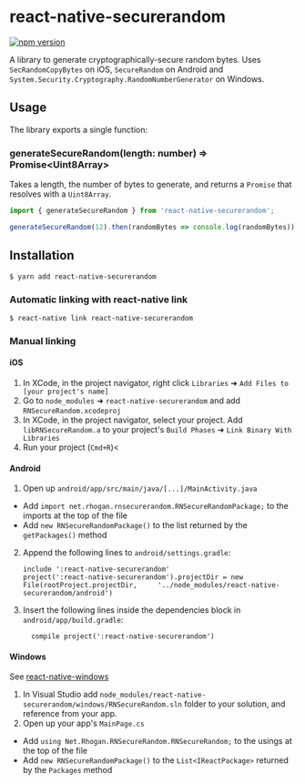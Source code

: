 # react-native-securerandom
[![npm version](https://badge.fury.io/js/react-native-securerandom.svg)](https://badge.fury.io/js/react-native-securerandom)

A library to generate cryptographically-secure random bytes. Uses `SecRandomCopyBytes` on iOS, `SecureRandom` on Android and `System.Security.Cryptography.RandomNumberGenerator` on Windows.

## Usage
The library exports a single function:
### generateSecureRandom(length: number) => Promise\<Uint8Array\>
Takes a length, the number of bytes to generate, and returns a `Promise` that resolves with a `Uint8Array`.

```javascript
import { generateSecureRandom } from 'react-native-securerandom';

generateSecureRandom(12).then(randomBytes => console.log(randomBytes));
```

## Installation

`$ yarn add react-native-securerandom`

### Automatic linking with react-native link

`$ react-native link react-native-securerandom`

### Manual linking

#### iOS

1. In XCode, in the project navigator, right click `Libraries` ➜ `Add Files to [your project's name]`
2. Go to `node_modules` ➜ `react-native-securerandom` and add `RNSecureRandom.xcodeproj`
3. In XCode, in the project navigator, select your project. Add `libRNSecureRandom.a` to your project's `Build Phases` ➜ `Link Binary With Libraries`
4. Run your project (`Cmd+R`)<

#### Android

1. Open up `android/app/src/main/java/[...]/MainActivity.java`
  - Add `import net.rhogan.rnsecurerandom.RNSecureRandomPackage;` to the imports at the top of the file
  - Add `new RNSecureRandomPackage()` to the list returned by the `getPackages()` method
2. Append the following lines to `android/settings.gradle`:
  	```
  	include ':react-native-securerandom'
  	project(':react-native-securerandom').projectDir = new File(rootProject.projectDir, 	'../node_modules/react-native-securerandom/android')
  	```
3. Insert the following lines inside the dependencies block in `android/app/build.gradle`:
  	```
      compile project(':react-native-securerandom')
  	```

#### Windows

See [react-native-windows](https://github.com/Microsoft/react-native-windows)

1. In Visual Studio add `node_modules/react-native-securerandom/windows/RNSecureRandom.sln` folder to your solution, and reference from your app.
2. Open up your app's `MainPage.cs`
  - Add `using Net.Rhogan.RNSecureRandom.RNSecureRandom;` to the usings at the top of the file
  - Add `new RNSecureRandomPackage()` to the `List<IReactPackage>` returned by the `Packages` method
